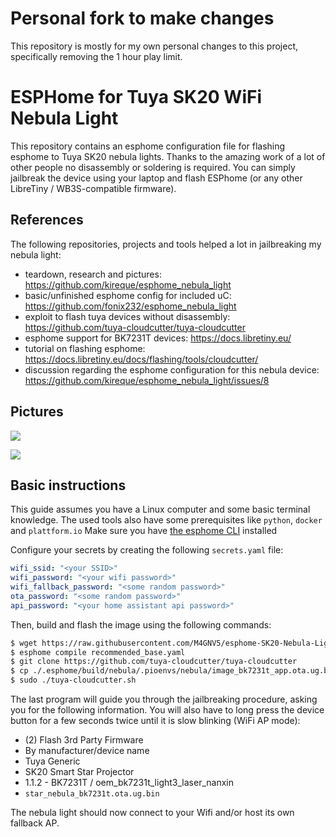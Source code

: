 # Personal fork to make changes

This repository is mostly for my own personal changes to this project, specifically removing the 1 hour play limit.

# ESPHome for Tuya SK20 WiFi Nebula Light

This repository contains an esphome configuration file for flashing esphome to Tuya SK20 nebula lights.
Thanks to the amazing work of a lot of other people no disassembly or soldering is required.
You can simply jailbreak the device using your laptop and flash ESPhome (or any other LibreTiny / WB3S-compatible firmware).

## References

The following repositories, projects and tools helped a lot in jailbreaking my nebula light:
- teardown, research and pictures: https://github.com/kireque/esphome_nebula_light
- basic/unfinished esphome config for included uC: https://github.com/fonix232/esphome_nebula_light
- exploit to flash tuya devices without disassembly: https://github.com/tuya-cloudcutter/tuya-cloudcutter
- esphome support for BK7231T devices: https://docs.libretiny.eu/
- tutorial on flashing esphome: https://docs.libretiny.eu/docs/flashing/tools/cloudcutter/
- discussion regarding the esphome configuration for this nebula device: https://github.com/kireque/esphome_nebula_light/issues/8

## Pictures

![](images/device-image.jpg)

![](images/esphome-screenshot.png)

## Basic instructions
This guide assumes you have a Linux computer and some basic terminal knowledge.
The used tools also have some prerequisites like `python`, `docker` and `plattform.io`
Make sure you have [the esphome CLI](https://esphome.io/guides/getting_started_command_line) installed

Configure your secrets by creating the following `secrets.yaml` file:
```yaml
wifi_ssid: "<your SSID>"
wifi_password: "<your wifi password>"
wifi_fallback_password: "<some random password>"
ota_password: "<some random password>"
api_password: "<your home assistant api password>"
```

Then, build and flash the image using the following commands:
```bash
$ wget https://raw.githubusercontent.com/M4GNV5/esphome-SK20-Nebula-Light/master/recommended_base.yaml
$ esphome compile recommended_base.yaml
$ git clone https://github.com/tuya-cloudcutter/tuya-cloudcutter
$ cp ./.esphome/build/nebula/.pioenvs/nebula/image_bk7231t_app.ota.ug.bin tuya-cloudcutter/custom-firmware/star_nebula_bk7231t.ota.ug.bin
$ sudo ./tuya-cloudcutter.sh
```

The last program will guide you through the jailbreaking procedure, asking you for the following information. You will also have to long press the device button for a few seconds twice until it is slow blinking (WiFi AP mode):
- (2) Flash 3rd Party Firmware
- By manufacturer/device name
- Tuya Generic
- SK20 Smart Star Projector
- 1.1.2 - BK7231T / oem_bk7231t_light3_laser_nanxin
- `star_nebula_bk7231t.ota.ug.bin`

The nebula light should now connect to your Wifi and/or host its own fallback AP.
